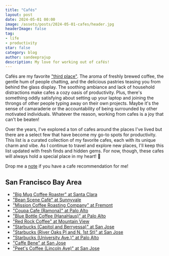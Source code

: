 ```yaml
---
title: "Cafés"
layout: post
date: 2024-05-01 00:00
image: /assets/posts/2024-05-01-cafes/header.jpg
headerImage: false
tag:
- life
- productivity
star: false
category: blog
author: sandeeprajup
description: My love for working out of cafés!
---
```


<p>Cafés are my favorite <a href="https://en.wikipedia.org/wiki/Third_place">"third place"</a>. The aroma of freshly brewed coffee, the gentle hum of people chatting, and the delicious pastries teasing you from behind the glass display. The soothing ambiance and lack of household distractions make cafes a cozy oasis of productivity. Plus, there's something oddly satisfying about setting up your laptop and joining the throngs of other people typing away on their own projects. Maybe it's the sense of camaraderie or the accountability of being surrounded by other motivated individuals. Whatever the reason, working from cafes is a joy that can't be beaten!</p>

<p>Over the years, I've explored a ton of cafes around the places I've lived but there are a select few that have become my go-to spots for productivity. This list is a curated collection of my favorite cafes, each with its unique charm and vibe. As I continue to travel and explore new places, I'll keep this list updated with fresh finds and hidden gems. For now, though, these cafes will always hold a special place in my heart! 🫶</p>

<p>Drop me a <a href="mailto:me@sandeepraju.in">note</a> if you have a cafe recommendation for me!</p>

<h2>San Francisco Bay Area</h2>

<ul>
    <li><a href="https://goo.gl/maps/dEZWxjGTUNvQAPDv5">"Big Mug Coffee Roaster" at Santa Clara</a></li>
    <li><a href="https://goo.gl/maps/zjNVuAnJrgXRDcoX9">"Bean Scene Café" at Sunnyvale</a></li>
    <li><a href="https://goo.gl/maps/JTuYAXzsdw52inth7">"Mission Coffee Roasting Company" at Fremont</a></li>
    <li><a href="https://goo.gl/maps/zEjGvDiWv1y99mVSA">"Coupa Cafe (Ramona)" at Palo Alto</a></li>
    <li><a href="https://goo.gl/maps/21TwdibWH4QhoZK68">"Blue Bottle Coffee (HanaHaus)" at Palo Alto</a></li>
    <li><a href="https://goo.gl/maps/eK2aKaQPkpSnmKG67">"Red Rock Coffee" at Mountain View</a></li>
    <li><a href="https://maps.app.goo.gl/pfxUQGQsHP5MdC5p8">"Starbucks (Capitol and Berryessa)" at San Jose</a></li>
    <li><a href="https://maps.app.goo.gl/BRzqQYbiDiiGsgJSA">"Starbucks (River Oaks Pl and N. 1st St)" at San Jose</a></li>
    <li><a href="https://maps.app.goo.gl/X5BVMhvaCTRm5YcQ6">"Starbucks (University Ave.)" at Palo Alto</a></li>
    <li><a href="https://maps.app.goo.gl/dmcK4wuSQEQgF7FD9">"Caffe Bene" at San Jose</a></li>
    <li><a href="https://maps.app.goo.gl/f1Wis8Luer2FMKtg6">"Peet's Coffee (Lincoln Ave)" at San Jose</a></li>
</ul>

